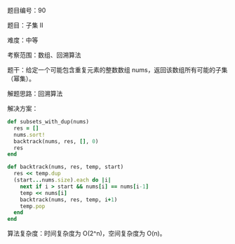 题目编号：90

题目：子集 II

难度：中等

考察范围：数组、回溯算法

题干：给定一个可能包含重复元素的整数数组 nums，返回该数组所有可能的子集（幂集）。

解题思路：回溯算法

解决方案：

```ruby
def subsets_with_dup(nums)
  res = []
  nums.sort!
  backtrack(nums, res, [], 0)
  res
end

def backtrack(nums, res, temp, start)
  res << temp.dup
  (start...nums.size).each do |i|
    next if i > start && nums[i] == nums[i-1]
    temp << nums[i]
    backtrack(nums, res, temp, i+1)
    temp.pop
  end
end
```

算法复杂度：时间复杂度为 O(2^n)，空间复杂度为 O(n)。